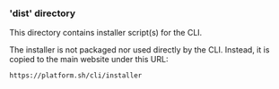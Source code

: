### 'dist' directory

This directory contains installer script(s) for the CLI.

The installer is not packaged nor used directly by the CLI. Instead, it
is copied to the main website under this URL:

```
https://platform.sh/cli/installer
```
